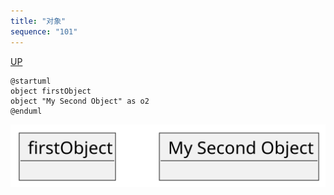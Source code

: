 ```yaml
---
title: "对象"
sequence: "101"
---
```


[UP](/plantuml/plantuml-index.html)


```plantuml
@startuml
object firstObject
object "My Second Object" as o2
@enduml
```

![](/assets/images/uml/plantuml/object/object-diagram-obj-basic.svg)
